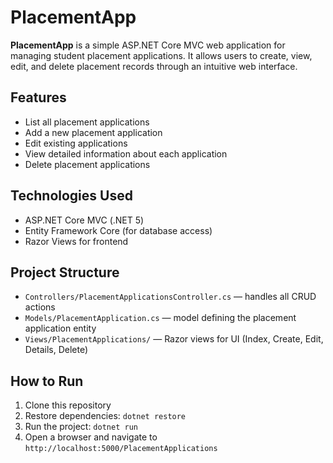 # PlacementApp

**PlacementApp** is a simple ASP.NET Core MVC web application for managing student placement applications. It allows users to create, view, edit, and delete placement records through an intuitive web interface.

## Features

- List all placement applications  
- Add a new placement application  
- Edit existing applications  
- View detailed information about each application  
- Delete placement applications  

## Technologies Used

- ASP.NET Core MVC (.NET 5)  
- Entity Framework Core (for database access)  
- Razor Views for frontend  

## Project Structure

- `Controllers/PlacementApplicationsController.cs` — handles all CRUD actions  
- `Models/PlacementApplication.cs` — model defining the placement application entity  
- `Views/PlacementApplications/` — Razor views for UI (Index, Create, Edit, Details, Delete)  

## How to Run

1. Clone this repository  
2. Restore dependencies: `dotnet restore`  
3. Run the project: `dotnet run`  
4. Open a browser and navigate to `http://localhost:5000/PlacementApplications`
